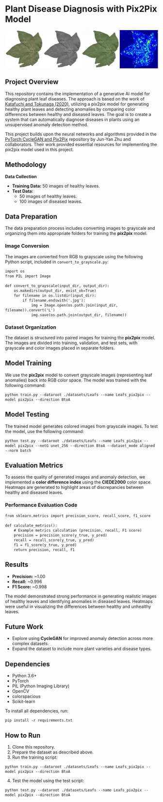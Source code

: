 # Plant Disease Diagnosis with Pix2Pix Model

![comparison](images/comparison.jpg)

## Project Overview
This repository contains the implementation of a generative AI model for diagnosing plant leaf diseases. The approach is based on the work of [Katafuchi and Tokunaga (2020)](https://arxiv.org/pdf/2011.14306), utilizing a pix2pix model for generating healthy plant leaves and detecting anomalies by comparing color differences between healthy and diseased leaves. The goal is to create a system that can automatically diagnose diseases in plants using an unsupervised anomaly detection method.

This project builds upon the neural networks and algorithms provided in the [PyTorch CycleGAN and Pix2Pix](https://github.com/junyanz/pytorch-CycleGAN-and-pix2pix/tree/master) repository by Jun-Yan Zhu and collaborators. Their work provided essential resources for implementing the pix2pix model used in this project.

## Methodology
**Data Collection**
* **Training Data:** 50 images of healthy leaves.
* **Test Data:**
  * 50 images of healthy leaves.
  * 100 images of diseased leaves.

## Data Preparation
The data preparation process includes converting images to grayscale and organizing them into appropriate folders for training the **pix2pix** model.

### Image Conversion
The images are converted from RGB to grayscale using the following Python script, included in `convert_to_grayscale.py`:
```
import os
from PIL import Image

def convert_to_grayscale(input_dir, output_dir):
    os.makedirs(output_dir, exist_ok=True)
    for filename in os.listdir(input_dir):
        if filename.endswith('.jpg'):
            img = Image.open(os.path.join(input_dir, filename)).convert('L')
            img.save(os.path.join(output_dir, filename))
```
### Dataset Organization
The dataset is structured into paired images for training the **pix2pix** model. The images are divided into training, validation, and test sets, with grayscale and color images placed in separate folders.

## Model Training
We use the **pix2pix** model to convert grayscale images (representing leaf anomalies) back into RGB color space. The model was trained with the following command:
```
python train.py --dataroot ./datasets/Leafs --name Leafs_pix2pix --model pix2pix --direction BtoA
```

## Model Testing
The trained model generates colored images from grayscale images. To test the model, use the following command:
```
python test.py --dataroot ./datasets/Leafs --name Leafs_pix2pix --model pix2pix --netG unet_256 --direction BtoA --dataset_mode aligned --norm batch
```

## Evaluation Metrics
To assess the quality of generated images and anomaly detection, we implemented a **color difference index** using the **CIEDE2000** color space. Heatmaps are generated to highlight areas of discrepancies between healthy and diseased leaves.

### Performance Evaluation Code
```
from sklearn.metrics import precision_score, recall_score, f1_score

def calculate_metrics():
    # Example metrics calculation (precision, recall, F1 score)
    precision = precision_score(y_true, y_pred)
    recall = recall_score(y_true, y_pred)
    f1 = f1_score(y_true, y_pred)
    return precision, recall, f1
```

## Results
* **Precision:** ~1.00
* **Recall:** ~0.996
* **F1 Score:** ~0.998
    
The model demonstrated strong performance in generating realistic images of healthy leaves and identifying anomalies in diseased leaves. Heatmaps were useful in visualizing the differences between healthy and unhealthy leaves.

## Future Work
* Explore using **CycleGAN** for improved anomaly detection across more complex datasets.
* Expand the dataset to include more plant varieties and disease types.

## Dependencies
* Python 3.6+
* PyTorch
* PIL (Python Imaging Library)
* OpenCV
* colorspacious
* Scikit-learn

To install all dependencies, run:
```
pip install -r requirements.txt
```
## How to Run
1. Clone this repository.
2. Prepare the dataset as described above.
3. Run the training script:
```
python train.py --dataroot ./datasets/Leafs --name Leafs_pix2pix --model pix2pix --direction BtoA
```
4. Test the model using the test script:
```
python test.py --dataroot ./datasets/Leafs --name Leafs_pix2pix --model pix2pix --direction BtoA
```
